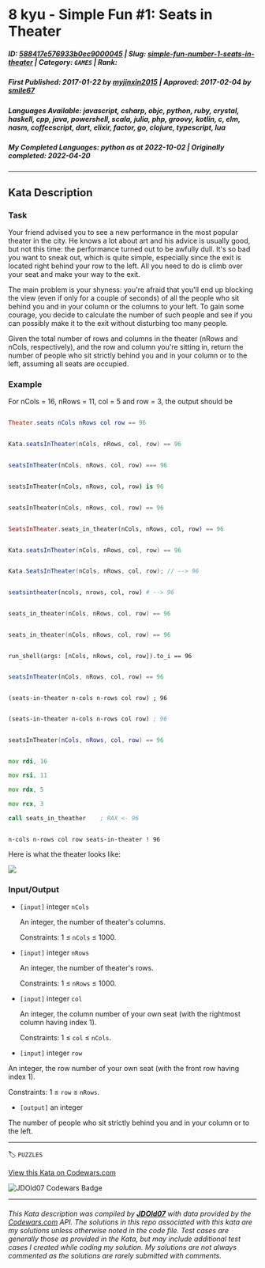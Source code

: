 # 8 kyu - Simple Fun #1: Seats in Theater

##### **ID**: [588417e576933b0ec9000045](https://www.codewars.com/kata/588417e576933b0ec9000045) | **Slug**: [simple-fun-number-1-seats-in-theater](https://www.codewars.com/kata/588417e576933b0ec9000045) | **Category**: `GAMES` | **Rank**: <span style="color:white">8 kyu</span>

##### **First Published**: 2017-01-22 ***by*** [myjinxin2015](https://www.codewars.com/users/myjinxin2015) | **Approved**: 2017-02-04 ***by*** [smile67](https://www.codewars.com/users/smile67)

##### **Languages Available**: javascript, csharp, objc, python, ruby, crystal, haskell, cpp, java, powershell, scala, julia, php, groovy, kotlin, c, elm, nasm, coffeescript, dart, elixir, factor, go, clojure, typescript, lua

##### **My Completed Languages**: python ***as at*** 2022-10-02 | **Originally completed**: 2022-04-20

---

## Kata Description


### Task

Your friend advised you to see a new performance in the most popular theater in the city. He knows a lot about art and his advice is usually good, but not this time: the performance turned out to be awfully dull. It's so bad you want to sneak out, which is quite simple, especially since the exit is located right behind your row to the left. All you need to do is climb over your seat and make your way to the exit.



 The main problem is your shyness: you're afraid that you'll end up blocking the view (even if only for a couple of seconds) of all the people who sit behind you and in your column or the columns to your left. To gain some courage, you decide to calculate the number of such people and see if you can possibly make it to the exit without disturbing too many people.



 Given the total number of rows and columns in the theater (nRows and nCols, respectively), and the row and column you're sitting in, return the number of people who sit strictly behind you and in your column or to the left, assuming all seats are occupied.



### Example



 For nCols = 16, nRows = 11, col = 5 and row = 3, the output should be



```elm

Theater.seats nCols nRows col row == 96

```

```groovy

Kata.seatsInTheater(nCols, nRows, col, row) == 96

```

```javascript

seatsInTheater(nCols, nRows, col, row) === 96

```

```coffeescript

seatsInTheater(nCols, nRows, col, row) is 96

```

```dart

seatsInTheater(nCols, nRows, col, row) == 96

```

```elixir

SeatsInTheater.seats_in_theater(nCols, nRows, col, row) == 96

```

```java

Kata.seatsInTheater(nCols, nRows, col, row) == 96

```

```csharp

Kata.SeatsInTheater(nCols, nRows, col, row); // --> 96

```

```julia

seatsintheater(ncols, nrows, col, row) # --> 96

```

```c

seats_in_theater(nCols, nRows, col, row) == 96

```

```cpp

seats_in_theater(nCols, nRows, col, row) == 96

```

```shell

run_shell(args: [nCols, nRows, col, row]).to_i == 96

```

```typescript

seatsInTheater(nCols, nRows, col, row) == 96

```

```racket

(seats-in-theater n-cols n-rows col row) ; 96

```

```clojure

(seats-in-theater n-cols n-rows col row) ; 96

```

```lua

seatsInTheater(nCols, nRows, col, row) == 96

```



```asm

mov rdi, 16

mov rsi, 11

mov rdx, 5

mov rcx, 3

call seats_in_theather    ; RAX <- 96

```

```factor

n-cols n-rows col row seats-in-theater ! 96

```



 Here is what the theater looks like:



 ![](https://files.gitter.im/myjinxin2015/eAjZ/blob)



### Input/Output





 - `[input]` integer `nCols`



   An integer, the number of theater's columns.



   Constraints: 1 ≤ `nCols` ≤ 1000.



 - `[input]` integer `nRows`



   An integer, the number of theater's rows.



   Constraints: 1 ≤ `nRows` ≤ 1000.



 - `[input]` integer `col`



   An integer, the column number of your own seat (with the rightmost column having index 1).



   Constraints: 1 ≤ `col` ≤ `nCols`.



 - `[input]` integer `row`



  An integer, the row number of your own seat (with the front row having index 1).



  Constraints: 1 ≤ `row` ≤ `nRows`.



 - `[output]` an integer



  The number of people who sit strictly behind you and in your column or to the left.



---


🏷 `PUZZLES`


[View this Kata on Codewars.com](https://www.codewars.com/kata/588417e576933b0ec9000045)

![](https://www.codewars.com/users/jdold07/badges/large "JDOld07 Codewars Badge")

---

###### *This Kata description was compiled by [**JDOld07**](https://tpstech.dev) with data provided by the [Codewars.com](https://www.codewars.com) API.  The solutions in this repo associated with this kata are my solutions unless otherwise noted in the code file.  Test cases are generally those as provided in the Kata, but may include additional test cases I created while coding my solution.  My solutions are not always commented as the solutions are rarely submitted with comments.*
